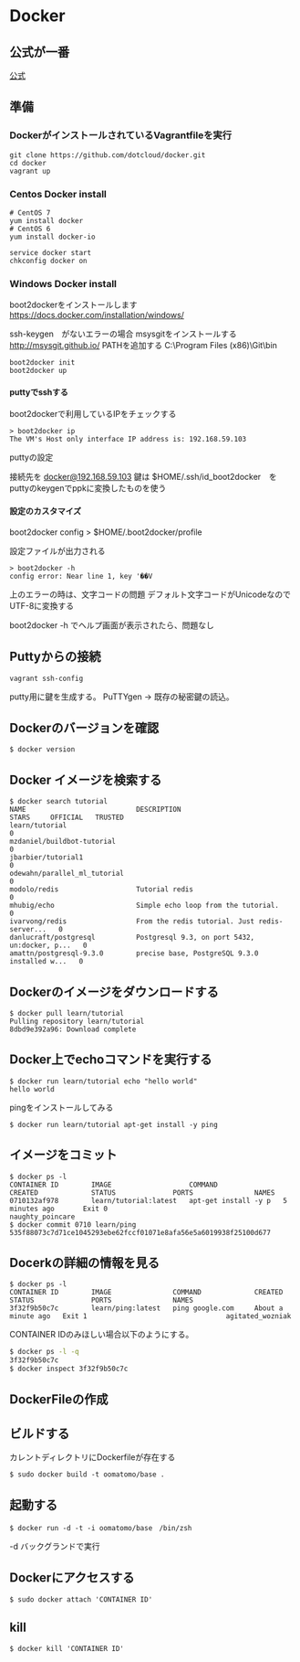 # Docker

## 公式が一番

[公式](http://docs.docker.io/en/latest/installation/windows/)

## 準備

### DockerがインストールされているVagrantfileを実行

```
git clone https://github.com/dotcloud/docker.git
cd docker
vagrant up
```
### Centos Docker install

```
# CentOS 7
yum install docker 
# CentOS 6
yum install docker-io

service docker start
chkconfig docker on
```
### Windows Docker install

boot2dockerをインストールします
https://docs.docker.com/installation/windows/

ssh-keygen　がないエラーの場合 msysgitをインストールする
http://msysgit.github.io/
PATHを追加する C:\Program Files (x86)\Git\bin

```
boot2docker init
boot2docker up
```

#### puttyでsshする

boot2dockerで利用しているIPをチェックする

```
> boot2docker ip
The VM's Host only interface IP address is: 192.168.59.103
```

puttyの設定

接続先を docker@192.168.59.103
鍵は $HOME/.ssh/id_boot2docker　を puttyのkeygenでppkに変換したものを使う

#### 設定のカスタマイズ

boot2docker config > $HOME/.boot2docker/profile

設定ファイルが出力される

```
> boot2docker -h
config error: Near line 1, key '��V
```

上のエラーの時は、文字コードの問題
デフォルト文字コードがUnicodeなのでUTF-8に変換する

boot2docker -h でヘルプ画面が表示されたら、問題なし

## Puttyからの接続

```
vagrant ssh-config

```

putty用に鍵を生成する。
PuTTYgen -> 既存の秘密鍵の読込。


## Dockerのバージョンを確認  
```
$ docker version
```

## Docker イメージを検索する  
```
$ docker search tutorial
NAME                           DESCRIPTION                                     STARS     OFFICIAL   TRUSTED
learn/tutorial                                                                 0
mzdaniel/buildbot-tutorial                                                     0
jbarbier/tutorial1                                                             0
odewahn/parallel_ml_tutorial                                                   0
modolo/redis                   Tutorial redis                                  0
mhubig/echo                    Simple echo loop from the tutorial.             0
ivarvong/redis                 From the redis tutorial. Just redis-server...   0
danlucraft/postgresql          Postgresql 9.3, on port 5432, un:docker, p...   0
amattn/postgresql-9.3.0        precise base, PostgreSQL 9.3.0 installed w...   0
```

## Dockerのイメージをダウンロードする  
```
$ docker pull learn/tutorial
Pulling repository learn/tutorial
8dbd9e392a96: Download complete
```

## Docker上でechoコマンドを実行する

```
$ docker run learn/tutorial echo "hello world"
hello world
```

pingをインストールしてみる

```
$ docker run learn/tutorial apt-get install -y ping
```

## イメージをコミット  

```
$ docker ps -l
CONTAINER ID        IMAGE                   COMMAND                CREATED             STATUS              PORTS               NAMES
0710132af978        learn/tutorial:latest   apt-get install -y p   5 minutes ago       Exit 0                                  naughty_poincare
$ docker commit 0710 learn/ping
535f88073c7d71ce1045293ebe62fccf01071e8afa56e5a6019938f25100d677
```

## Docerkの詳細の情報を見る  
```
$ docker ps -l
CONTAINER ID        IMAGE               COMMAND             CREATED              STATUS              PORTS               NAMES
3f32f9b50c7c        learn/ping:latest   ping google.com     About a minute ago   Exit 1                                  agitated_wozniak
```

CONTAINER IDのみほしい場合以下のようにする。

```Bash
$ docker ps -l -q
3f32f9b50c7c
$ docker inspect 3f32f9b50c7c
```

## DockerFileの作成

## ビルドする

カレントディレクトリにDockerfileが存在する

```
$ sudo docker build -t oomatomo/base .
```

## 起動する 

```
$ docker run -d -t -i oomatomo/base　/bin/zsh
```

-d バックグランドで実行

## Dockerにアクセスする

```
$ sudo docker attach 'CONTAINER ID'
```

## kill

```
$ docker kill 'CONTAINER ID'
```
